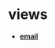 <!-- generated by markdown-notes-tree -->

# views

<!-- optional markdown-notes-tree directory description starts here -->

<!-- optional markdown-notes-tree directory description ends here -->

- [**email**](email)
